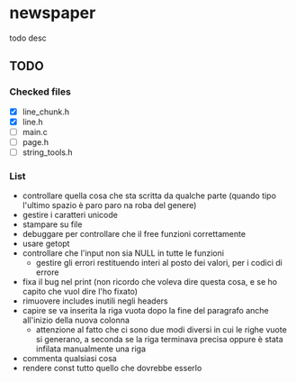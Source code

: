# newspaper

todo desc

## TODO

### Checked files

- [x] line_chunk.h
- [x] line.h
- [ ] main.c
- [ ] page.h
- [ ] string_tools.h

### List

- controllare quella cosa che sta scritta da qualche parte (quando tipo l'ultimo spazio è paro paro na roba del genere)
- gestire i caratteri unicode
- stampare su file
- debuggare per controllare che il free funzioni correttamente
- usare getopt
- controllare che l'input non sia NULL in tutte le funzioni
    - gestire gli errori restituendo interi al posto dei valori, per i codici di errore
- fixa il bug nel print (non ricordo che voleva dire questa cosa, e se ho capito che vuol dire l'ho fixato)
- rimuovere includes inutili negli headers
- capire se va inserita la riga vuota dopo la fine del paragrafo anche all'inizio della nuova colonna
    - attenzione al fatto che ci sono due modi diversi in cui le righe vuote si generano, a seconda se la riga terminava precisa oppure è stata infilata manualmente una riga
- commenta qualsiasi cosa
- rendere const tutto quello che dovrebbe esserlo
